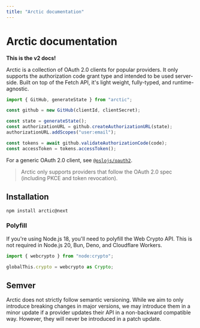 ```yaml
---
title: "Arctic documentation"
---
```


# Arctic documentation

**This is the v2 docs!**

Arctic is a collection of OAuth 2.0 clients for popular providers. It only supports the authorization code grant type and intended to be used server-side. Built on top of the Fetch API, it's light weight, fully-typed, and runtime-agnostic.

```ts
import { GitHub, generateState } from "arctic";

const github = new GitHub(clientId, clientSecret);

const state = generateState();
const authorizationURL = github.createAuthorizationURL(state);
authorizationURL.addScopes("user:email");

const tokens = await github.validateAuthorizationCode(code);
const accessToken = tokens.accessToken();
```

For a generic OAuth 2.0 client, see [`@oslojs/oauth2`](https://github.com/oslo-project/oauth2).

> Arctic only supports providers that follow the OAuth 2.0 spec (including PKCE and token revocation).

## Installation

```
npm install arctic@next
```

### Polyfill

If you're using Node.js 18, you'll need to polyfill the Web Crypto API. This is not required in Node.js 20, Bun, Deno, and Cloudflare Workers.

```ts
import { webcrypto } from "node:crypto";

globalThis.crypto = webcrypto as Crypto;
```

## Semver

Arctic does not strictly follow semantic versioning. While we aim to only introduce breaking changes in major versions, we may introduce them in a minor update if a provider updates their API in a non-backward compatible way. However, they will never be introduced in a patch update.
